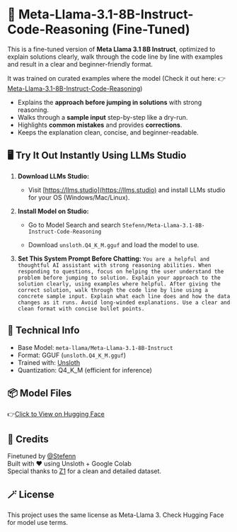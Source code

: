 # 🧠 Meta-Llama-3.1-8B-Instruct-Code-Reasoning (Fine-Tuned)

This is a fine-tuned version of **Meta Llama 3.1 8B Instruct**, optimized to explain solutions clearly, walk through the code line by line with examples and result in a clear and beginner-friendly format.

It was trained on curated examples where the model (Check it out here: 👉 [Meta-Llama-3.1-8B-Instruct-Code-Reasoning](https://huggingface.co/Stefenn/Meta-Llama-3.1-8B-Instruct-Code-Reasoning))
- Explains the **approach before jumping in solutions** with strong reasoning.
- Walks through a **sample input** step-by-step like a dry-run.
- Highlights **common mistakes** and provides **corrections**.
- Keeps the explanation clean, concise, and beginner-readable.


## 🖥️ Try It Out Instantly Using LLMs Studio

1. **Download LLMs Studio:**
   - Visit [https://llms.studio](https://llms.studio) and install LLMs studio for your OS (Windows/Mac/Linux).

2. **Install Model on Studio:**
   - Go to Model Search and search `Stefenn/Meta-Llama-3.1-8B-Instruct-Code-Reasoning`

   - Download `unsloth.Q4_K_M.gguf` and load the model to use.

3. **Set This System Prompt Before Chatting:** `You are a helpful and thoughtful AI assistant with strong reasoning abilities. When responding to questions, focus on helping the user understand the problem before jumping to solution. Explain your approach to the solution clearly, using examples where helpful. After giving the correct solution, walk through the code line by line using a concrete sample input. Explain what each line does and how the data changes as it runs. Avoid long-winded explanations. Use a clear and clean format with concise bullet points.`

## 🧰 Technical Info

- Base Model: `meta-llama/Meta-Llama-3.1-8B-Instruct`
- Format: GGUF (`unsloth.Q4_K_M.gguf`)
- Trained with: [Unsloth](https://github.com/unslothai/unsloth)
- Quantization: Q4_K_M (efficient for inference)

## 📦 Model Files

👉[Click to View on Hugging Face](https://huggingface.co/Stefenn/Meta-Llama-3.1-8B-Instruct-Code-Reasoning)

## 🤝 Credits

Finetuned by [@Stefenn](https://github.com/your-username)  
Built with ❤️ using Unsloth + Google Colab  
Special thanks to [Z1]([https://github.com/Z1Research/Z1](https://huggingface.co/datasets/efficientscaling/Z1-Code-Reasoning-107K)) for a clean and detailed dataset.

## 🪄 License

This project uses the same license as Meta-Llama 3. Check Hugging Face for model use terms.
